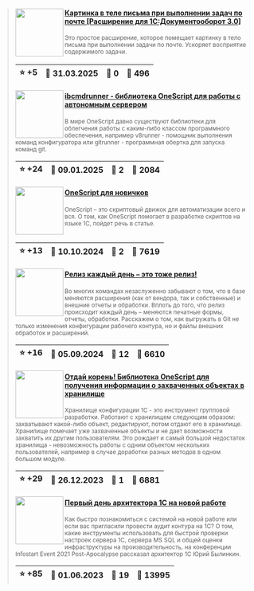 ﻿<div id="infostart_posts">


> <img src="https://infostart.ru/upload/iblock/688/6883bf3d1d0fb67e373185cbd79a1c32.png?d6fadb9e-42f3-435e-aee7-beac7fecf5bd" width="96" align="left"> 
> <h4 style="color: white;"><a href="https://infostart.ru/1c/tools/2352971/">Картинка в теле письма при выполнении задач по почте [Расширение для 1С:Документооборот 3.0]</a></h4>
> <small>Это простое расширение, которое помещает картинку в тело письма при выполнении задачи по почте. Ускоряет восприятие содержимого задачи.</small>  
> <br clear="left">
>
> | :star: +5 |  :calendar: 31.03.2025 |  :speech_balloon: 0 |  :eyes: 496 |
>  |-|-|-|-|  
> <img src="https://infostart.ru/upload/iblock/e41/e414792c70ac7fc57087055b20c0ca7c.png?adbf57a1-4c37-47ea-b39a-223813c6038c" width="96" align="left"> 
> <h4 style="color: white;"><a href="https://infostart.ru/1c/articles/2276069/">ibcmdrunner - библиотека OneScript для работы с автономным сервером</a></h4>
> <small>В мире OneScript давно существуют библиотеки для облегчения работы с каким-либо классом программного обеспечения, например v8runner - помощник выполнения команд конфигуратора или gitrunner - программная обертка для запуска команд git.</small>  
> <br clear="left">
>
> | :star: +24 |  :calendar: 09.01.2025 |  :speech_balloon: 2 |  :eyes: 2084 |
>  |-|-|-|-|  
> <img src="https://infostart.ru/upload/iblock/027/0270321251eb5458d9f266aea8dea893.jpg?0c9e57d8-84d7-4b1b-be80-e9d69bd1ebbe" width="96" align="left"> 
> <h4 style="color: white;"><a href="https://infostart.ru/1c/articles/2209019/">OneScript для новичков</a></h4>
> <small>OneScript – это скриптовый движок для автоматизации всего и вся. О том, как OneScript помогает в разработке скриптов на языке 1С, пойдет речь в статье.</small>  
> <br clear="left">
>
> | :star: +13 |  :calendar: 10.10.2024 |  :speech_balloon: 2 |  :eyes: 7619 |
>  |-|-|-|-|  
> <img src="https://infostart.ru/upload/iblock/d4f/d4f0f30466b1df9fe44076cdaa9fbfec.jpg?ac77e41c-acbf-43c1-b3c1-f16388fe6e19" width="96" align="left"> 
> <h4 style="color: white;"><a href="https://infostart.ru/1c/articles/2181966/">Релиз каждый день – это тоже релиз!</a></h4>
> <small>Во многих командах незаслуженно забывают о том, что в базе меняются расширения (как от вендора, так и собственные) и внешние отчеты и обработки. Вплоть до того, что релиз происходит каждый день – меняются печатные формы, отчеты, обработки. Расскажем о том, как выгружать в Git не только изменения конфигурации рабочего контура, но и файлы внешних обработок и расширений.</small>  
> <br clear="left">
>
> | :star: +16 |  :calendar: 05.09.2024 |  :speech_balloon: 12 |  :eyes: 6610 |
>  |-|-|-|-|  
> <img src="https://infostart.ru/upload/iblock/b68/b68c7aee227ff146819fe3d51aaafc4f.png?05f572d1-e208-440c-91e2-3567fb700a6a" width="96" align="left"> 
> <h4 style="color: white;"><a href="https://infostart.ru/1c/articles/1879563/">Отдай корень! Библиотека OneScript для получения информации о захваченных объектах в хранилище</a></h4>
> <small>Хранилище конфигурации 1С - это инструмент групповой разработки. Работают с хранилищем следующим образом: захватывают какой-либо объект, редактируют, потом отдают его в хранилище. Хранилище помечает уже захваченные объекты и не дает возможности захватить их другим пользователям. Это рождает и самый большой недостаток хранилища - невозможность работы с одним объектом нескольких пользователей, например в случае доработки разных методов в одном большом модуле.</small>  
> <br clear="left">
>
> | :star: +29 |  :calendar: 26.12.2023 |  :speech_balloon: 1 |  :eyes: 6881 |
>  |-|-|-|-|  
> <img src="https://infostart.ru/upload/iblock/ae7/ae7cfed9f25da1e28207204dd72ba7cb.jpg?19739fa9-ac8a-4570-b728-db78b1f6172c" width="96" align="left"> 
> <h4 style="color: white;"><a href="https://infostart.ru/1c/articles/1873832/">Первый день архитектора 1С на новой работе</a></h4>
> <small>Как быстро познакомиться с системой на новой работе или если вас пригласили провести аудит контура на 1С? О том, какие инструменты использовать для быстрой проверки настроек сервера 1С, сервера MS SQL и общей оценки инфраструктуры на производительность, на конференции Infostart Event 2021 Post-Apocalypse рассказал архитектор 1С Юрий Былинкин.</small>  
> <br clear="left">
>
> | :star: +85 |  :calendar: 01.06.2023 |  :speech_balloon: 19 |  :eyes: 13995 |
>  |-|-|-|-|  
</div>
